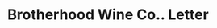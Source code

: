 ---
doi: 10.7916/D8DF8383
date_other: '1910'
date_other_textual: '1910'
form: correspondence
genre:
- Letters (correspondence)
name:
- Brotherhood Wine Co.
object_in_context_url: https://biggert.cul.columbia.edu/items/view/ave_biggert_00960
subject_hierarchical_geographic:
- New York, New York, United States
subject_name:
- Brotherhood Wine Co.
title: Brotherhood Wine Co.. Letter
sort_title: Brotherhood Wine Co.. Letter
call_number: ave_biggert_00960
coordinates:
- 40.71277777777778,-74.00583333333333
pid: ave_biggert_00960
identifiers: ave_biggert_00960
thumbnail: https://derivativo-1.library.columbia.edu/iiif/2/ldpd:344395/full/!256,256/0/native.jpg
permalink: /biggert/ave_biggert_00960/
layout: iiif-image-page
---